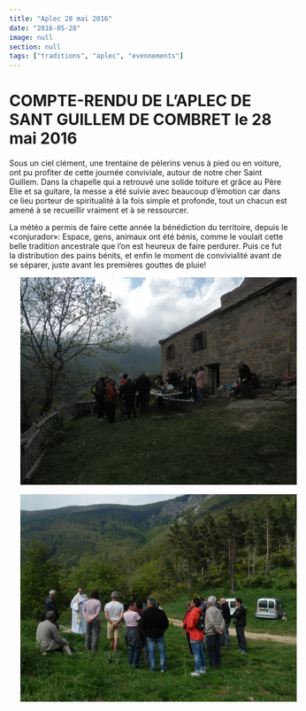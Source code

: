 ```yaml
---
title: "Aplec 28 mai 2016"
date: "2016-05-28"
image: null
section: null
tags: ["traditions", "aplec", "evennements"]
---
```


# COMPTE-RENDU DE L’APLEC DE SANT GUILLEM DE COMBRET le 28 mai 2016

Sous un ciel clément, une trentaine de pèlerins venus à pied ou en voiture, ont pu profiter de cette journée conviviale, autour de notre cher Saint Guillem. Dans la chapelle qui a retrouvé une solide toiture et grâce au Père Elie et sa guitare, la messe a été suivie avec beaucoup d’émotion car dans ce lieu porteur de spiritualité à la fois simple et profonde, tout un chacun est amené à se recueillir vraiment et à se ressourcer.

La météo a permis de faire cette année la bénédiction du territoire, depuis le «conjurador»: Espace, gens, animaux ont été bénis, comme le voulait cette belle tradition ancestrale que l’on est heureux de faire perdurer. Puis ce fut la distribution des pains bénits, et enfin le moment de convivialité avant de se séparer, juste avant les premières gouttes de pluie!

<img
  alt
  src="/images/p5284246-jpg.jpg"
  style="
    width: 500px;
    height: 375px;
    margin-right: 20px;
    margin-left: 20px;
  "
/>

<img
  alt
  src="/images/p5284244-jpg.jpg"
  style="
    width: 500px;
    height: 375px;
    margin-right: 20px;
    margin-left: 20px;
  "
/>
